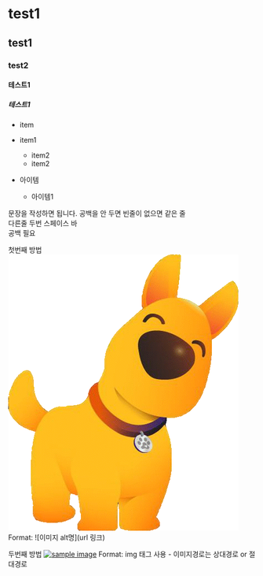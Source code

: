 # test1
## test1
### test2
#### 테스트1
##### 테스트1

* item
* item1
  * item2
  * item2

* 아이템
  * 아이템1

문장을 작성하면 됩니다. 
공백을 안 두면 빈줄이 없으면 같은 줄  
다른줄 두번 스페이스 바  
공백 필요

첫번째 방법 
![Github logo](그림1.gif) 
Format: ![이미지 alt명](url 링크) 

두번째 방법 
<a href="#"><img src="https://github.com/hellopuppy-docs/photo_2023-03-27_23-41-59.jpg" width="100px" alt="sample image"></a> 
Format: img 태그 사용 - 이미지경로는 상대경로 or 절대경로
